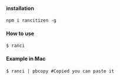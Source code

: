 #### installation
`npm i rancitizen -g`
#### How to use
```shell
$ ranci
```

#### Example in Mac
```shell
$ ranci | pbcopy #Copied you can paste it
```